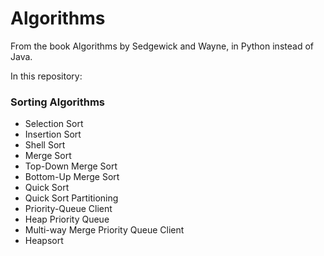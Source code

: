 # Algorithms
From the book Algorithms by Sedgewick and Wayne, in Python instead of Java.


In this repository:

### Sorting Algorithms
- Selection Sort
- Insertion Sort
- Shell Sort
- Merge Sort
- Top-Down Merge Sort
- Bottom-Up Merge Sort
- Quick Sort
- Quick Sort Partitioning
- Priority-Queue Client
- Heap Priority Queue
- Multi-way Merge Priority Queue Client
- Heapsort

